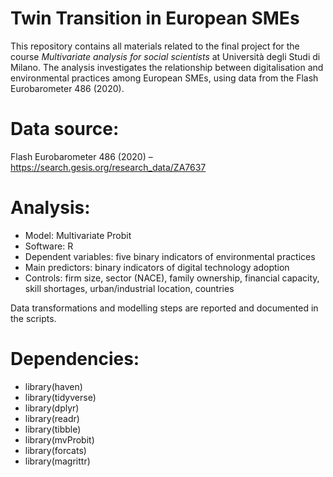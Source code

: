 # Twin Transition in European SMEs

This repository contains all materials related to the final project for the course *Multivariate analysis for social scientists* at Università degli Studi di Milano. The analysis investigates the relationship between digitalisation and environmental practices among European SMEs, using data from the Flash Eurobarometer 486 (2020).


# Data source:  
Flash Eurobarometer 486 (2020) – https://search.gesis.org/research_data/ZA7637 


# Analysis:

- Model: Multivariate Probit  
- Software: R    
- Dependent variables: five binary indicators of environmental practices  
- Main predictors: binary indicators of digital technology adoption  
- Controls: firm size, sector (NACE), family ownership, financial capacity, skill shortages, urban/industrial location, countries 

Data transformations and modelling steps are reported and documented in the scripts.

# Dependencies:

- library(haven) 
- library(tidyverse)
- library(dplyr)
- library(readr)
- library(tibble)
- library(mvProbit)
- library(forcats)
- library(magrittr)



